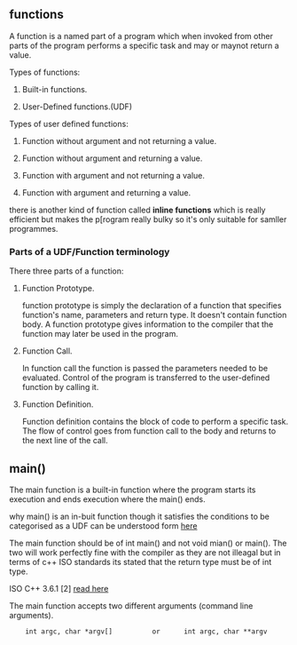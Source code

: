 ## functions

  

A function is a named part of a program which when invoked from other parts of the program performs a specific task and may or maynot return a value.

  

Types of functions:

  

1. Built-in functions.

2. User-Defined functions.(UDF)

  

Types of user defined functions:

  

1. Function without argument and not returning a value.

2. Function without argument and returning a value.

3. Function with argument and not returning a value.

4. Function with argument and returning a value.

  
  

there is another kind of function called **inline functions** which is really efficient but makes the p[rogram really bulky so it's only suitable for samller programmes.

### Parts of a UDF/Function terminology
There three parts of a function:

 1. Function Prototype.
 
	function prototype is simply the declaration of a function that specifies function's name, parameters and return type. It doesn't contain function body. A function prototype gives information to the compiler that the function may later be used in the program.

 2. Function Call.
 
	 In function call the function is passed the parameters needed to be evaluated. Control of the program is transferred to the user-defined function by calling it.
	 
 3. Function Definition.
 
 	Function definition contains the block of code to perform a specific task. The flow of control goes from function call to the body and returns to the next line of the call.

  

## main()

  

The main function is a built-in function where the program starts its execution and ends execution where the main() ends.

  

why main() is an in-buit function though it satisfies the conditions to be categorised as a UDF can be understood form [here](https://www.hackerearth.com/practice/notes/is-main-function-a-built-in-function-or-user-defined-function/)

  

The main function should be of int main() and not void mian() or main(). The two will work perfectly fine with the compiler as they are not illeagal but in terms of c++ ISO standards its stated that the return type must be of int type.

  

ISO C++ 3.6.1 [2]  [read here](http://www.open-std.org/jtc1/sc22/wg21/docs/papers/2014/n4296.pdf)


The main function accepts two different arguments (command line arguments).

		int argc, char *argv[]			or  	int argc, char **argv